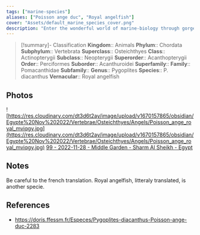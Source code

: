 ```yaml
---
tags: ["marine-species"]
aliases: ["Poisson ange duc", "Royal angelfish"]
cover: "Assets/default_marine_species_cover.png"
description: "Enter the wonderful world of marine-biology through gorgeous underwater pictures of marine animals. Pomacanthidae is the family of angelfish."
---
```

> [!summary]- Classification
**Kingdom**:: Animals
**Phylum**:: Chordata
**Subphylum**:: Vertebrata
**Superclass**:: Osteichthyes
**Class**:: Actinopterygii
**Subclass**:: Neopterygii 
**Superorder**:: Acanthopterygii
**Order**:: Perciformes
**Suborder**:: Acanthuroidei
**Superfamily**::
**Family**:: Pomacanthidae
**Subfamily**::
**Genus**:: Pygoplites
**Species**:: P. diacanthus
**Vernacular**:: Royal angelfish

## Photos
![https://res.cloudinary.com/dt3d6t2ay/image/upload/v1670157865/obsidian/Egypte%20Nov%202022/Vertebrae/Osteichthyes/Angels/Poisson_ange_royal_mviqgy.jpg](https://res.cloudinary.com/dt3d6t2ay/image/upload/v1670157865/obsidian/Egypte%20Nov%202022/Vertebrae/Osteichthyes/Angels/Poisson_ange_royal_mviqgy.jpg)
[99 - 2022-11-28 - Middle Garden - Sharm Al Sheikh - Egypt](99%20-%202022-11-28%20-%20Middle%20Garden%20-%20Sharm%20Al%20Sheikh%20-%20Egypt.md)

## Notes
Be careful to the french translation. Royal angelfish, litteraly translated, is another specie. 

## References
- https://doris.ffessm.fr/Especes/Pygoplites-diacanthus-Poisson-ange-duc-2283